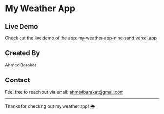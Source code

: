 # My Weather App

## Live Demo

Check out the live demo of the app: [my-weather-app-nine-sand.vercel.app](https://my-weather-app-nine-sand.vercel.app)

## Created By

Ahmed Barakat

## Contact

Feel free to reach out via email: [ahmedbarakat@gmail.com](mailto:ahmedbarakat@gmail.com)

----

Thanks for checking out my weather app! 🌦️
